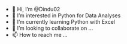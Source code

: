 - 👋 Hi, I’m @Dindu02
- 👀 I’m interested in Python for Data Analyses
- 🌱 I’m currently learning Python with Excel
- 💞️ I’m looking to collaborate on ...
- 📫 How to reach me ...

<!---
Dindu02/Dindu02 is a ✨ special ✨ repository because its `README.md` (this file) appears on your GitHub profile.
You can click the Preview link to take a look at your changes.
--->
